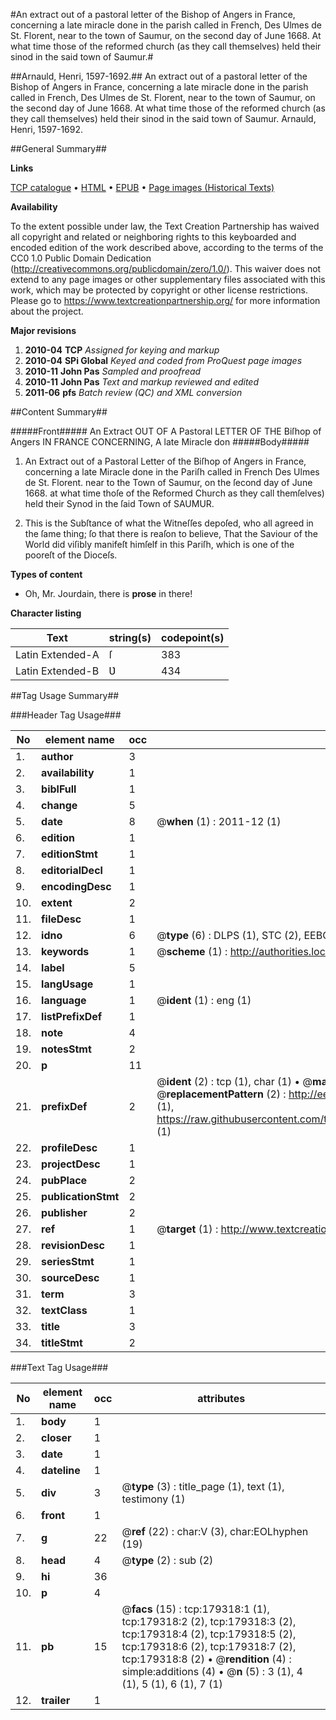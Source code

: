 #An extract out of a pastoral letter of the Bishop of Angers in France, concerning a late miracle done in the parish called in French, Des Ulmes de St. Florent, near to the town of Saumur, on the second day of June 1668. At what time those of the reformed church (as they call themselves) held their sinod in the said town of Saumur.#

##Arnauld, Henri, 1597-1692.##
An extract out of a pastoral letter of the Bishop of Angers in France, concerning a late miracle done in the parish called in French, Des Ulmes de St. Florent, near to the town of Saumur, on the second day of June 1668. At what time those of the reformed church (as they call themselves) held their sinod in the said town of Saumur.
Arnauld, Henri, 1597-1692.

##General Summary##

**Links**

[TCP catalogue](http://www.ota.ox.ac.uk/tcp/)  • 
[HTML](http://tei.it.ox.ac.uk/tcp/Texts-HTML/free/B01/B01432.html)  • 
[EPUB](http://tei.it.ox.ac.uk/tcp/Texts-EPUB/free/B01/B01432.epub) • 
[Page images (Historical Texts)](https://historicaltexts.jisc.ac.uk/eebo-52612392e)

**Availability**

To the extent possible under law, the Text Creation Partnership has waived all copyright and related or neighboring rights to this keyboarded and encoded edition of the work described above, according to the terms of the CC0 1.0 Public Domain Dedication (http://creativecommons.org/publicdomain/zero/1.0/). This waiver does not extend to any page images or other supplementary files associated with this work, which may be protected by copyright or other license restrictions. Please go to https://www.textcreationpartnership.org/ for more information about the project.

**Major revisions**

1. __2010-04__ __TCP__ *Assigned for keying and markup*
1. __2010-04__ __SPi Global__ *Keyed and coded from ProQuest page images*
1. __2010-11__ __John Pas__ *Sampled and proofread*
1. __2010-11__ __John Pas__ *Text and markup reviewed and edited*
1. __2011-06__ __pfs__ *Batch review (QC) and XML conversion*

##Content Summary##

#####Front#####
An Extract OUT OF A Pastoral LETTER OF THE Biſhop of Angers IN FRANCE CONCERNING, A late Miracle don
#####Body#####

1. An Extract out of a Pastoral Letter of the Biſhop of Angers in France, concerning a late Miracle done in the Pariſh called in French Des Ulmes de St. Florent. near to the Town of Saumur, on the ſecond day of June 1668. at what time thoſe of the Reformed Church as they call themſelves) held their Synod in the ſaid Town of SAUMUR.

1. This is the Subſtance of what the Witneſſes depoſed, who all agreed in the ſame thing; ſo that there is reaſon to believe, That the Saviour of the World did viſibly manifeſt himſelf in this Pariſh, which is one of the pooreſt of the Dioceſs.

**Types of content**

  * Oh, Mr. Jourdain, there is **prose** in there!

**Character listing**


|Text|string(s)|codepoint(s)|
|---|---|---|
|Latin Extended-A|ſ|383|
|Latin Extended-B|Ʋ|434|

##Tag Usage Summary##

###Header Tag Usage###

|No|element name|occ|attributes|
|---|---|---|---|
|1.|__author__|3||
|2.|__availability__|1||
|3.|__biblFull__|1||
|4.|__change__|5||
|5.|__date__|8| @__when__ (1) : 2011-12 (1)|
|6.|__edition__|1||
|7.|__editionStmt__|1||
|8.|__editorialDecl__|1||
|9.|__encodingDesc__|1||
|10.|__extent__|2||
|11.|__fileDesc__|1||
|12.|__idno__|6| @__type__ (6) : DLPS (1), STC (2), EEBO-CITATION (1), OCLC (1), VID (1)|
|13.|__keywords__|1| @__scheme__ (1) : http://authorities.loc.gov/ (1)|
|14.|__label__|5||
|15.|__langUsage__|1||
|16.|__language__|1| @__ident__ (1) : eng (1)|
|17.|__listPrefixDef__|1||
|18.|__note__|4||
|19.|__notesStmt__|2||
|20.|__p__|11||
|21.|__prefixDef__|2| @__ident__ (2) : tcp (1), char (1)  •  @__matchPattern__ (2) : ([0-9\-]+):([0-9IVX]+) (1), (.+) (1)  •  @__replacementPattern__ (2) : http://eebo.chadwyck.com/downloadtiff?vid=$1&page=$2 (1), https://raw.githubusercontent.com/textcreationpartnership/Texts/master/tcpchars.xml#$1 (1)|
|22.|__profileDesc__|1||
|23.|__projectDesc__|1||
|24.|__pubPlace__|2||
|25.|__publicationStmt__|2||
|26.|__publisher__|2||
|27.|__ref__|1| @__target__ (1) : http://www.textcreationpartnership.org/docs/. (1)|
|28.|__revisionDesc__|1||
|29.|__seriesStmt__|1||
|30.|__sourceDesc__|1||
|31.|__term__|3||
|32.|__textClass__|1||
|33.|__title__|3||
|34.|__titleStmt__|2||


###Text Tag Usage###

|No|element name|occ|attributes|
|---|---|---|---|
|1.|__body__|1||
|2.|__closer__|1||
|3.|__date__|1||
|4.|__dateline__|1||
|5.|__div__|3| @__type__ (3) : title_page (1), text (1), testimony (1)|
|6.|__front__|1||
|7.|__g__|22| @__ref__ (22) : char:V (3), char:EOLhyphen (19)|
|8.|__head__|4| @__type__ (2) : sub (2)|
|9.|__hi__|36||
|10.|__p__|4||
|11.|__pb__|15| @__facs__ (15) : tcp:179318:1 (1), tcp:179318:2 (2), tcp:179318:3 (2), tcp:179318:4 (2), tcp:179318:5 (2), tcp:179318:6 (2), tcp:179318:7 (2), tcp:179318:8 (2)  •  @__rendition__ (4) : simple:additions (4)  •  @__n__ (5) : 3 (1), 4 (1), 5 (1), 6 (1), 7 (1)|
|12.|__trailer__|1||
